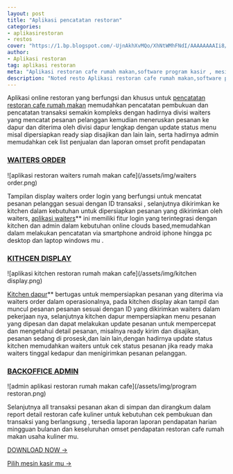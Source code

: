 ```yaml
---
layout: post
title: "Aplikasi pencatatan restoran"
categories: 
- aplikasirestoran
- restos
cover: "https://1.bp.blogspot.com/-UjnAkhXvMQo/XhNtWMhFNdI/AAAAAAAAIi8/kBqzHtE6rzgpEhfdXQnP1JlHr0cgOkW5QCLcBGAsYHQ/s1600/note%2Bresto%2Bcafe%2Bapp1.jpg"
author:
- Aplikasi restoran
tag: aplikasi restoran
meta: "Aplikasi restoran cafe rumah makan,software program kasir , mesin kasir restoran"
description: "Noted resto Aplikasi restoran cafe rumah makan,software program kasir , mesin kasir restoran"
---
```

Aplikasi online restoran yang berfungsi dan khusus untuk [pencatatan restoran cafe rumah makan](/aplikasirestoran/2020/03/28/noted.html) memudahkan pencatatan pembukuan dan pencatatan transaksi semakin kompleks dengan hadirnya divisi waiters yang mencatat pesanan pelanggan kemudian meneruskan pesanan ke dapur dan diterima oleh divisi dapur lengkap dengan update status menu misal dipersiapkan ready siap disajikan dan lain lain, serta hadirnya admin memudahkan cek list penjualan dan laporan omset profit pendapatan


### **[WAITERS ORDER](/aplikasirestoran/2020/03/28/noted.html)**

![aplikasi restoran waiters rumah makan cafe](/assets/img/waiters order.png)

Tampilan display waiters order login yang berfungsi untuk mencatat pesanan pelanggan sesuai dengan ID transaksi , selanjutnya dikirimkan ke kitchen dalam kebutuhan untuk dipersiapkan pesanan yang dikirimkan oleh waiters, [aplikasi waiters](/aplikasirestoran/2020/03/28/noted.html)** ini memiliki fitur login yang terintegrasi dengan kitchen dan admin dalam kebutuhan online clouds based,memudahkan dalam melakukan pencatatan via smartphone android iphone hingga pc desktop dan laptop windows mu .



### **[KITHCEN DISPLAY](/aplikasirestoran/2020/03/28/noted.html)**

![aplikasi kitchen restoran rumah makan cafe](/assets/img/kitchen display.png)

[Kitchen dapur](/aplikasirestoran/2020/03/28/noted.html)** bertugas untuk mempersiapkan pesanan yang diterima via waiters order dalam operasionalnya, pada kitchen display akan tampil dan muncul pesanan pesanan sesuai dengan ID yang dikirimkan waiters dalam pekerjaan nya, selanjutnya kitchen dapur mempersiapkan menu pesanan yang dipesan dan dapat melakukan update pesanan untuk mempercepat dan mengetahui detail pesanan, misalnya ready kirim dan disajikan, pesanan sedang di prosesk,dan lain lain,dengan hadirnya update status kitchen memudahkan waiters untuk cek status pesanan jika ready maka waiters tinggal kedapur dan menigirimkan pesanan pelanggan.




### **[BACKOFFICE ADMIN](/aplikasirestoran/2020/03/28/noted.html)**

![admin aplikasi restoran rumah makan cafe](/assets/img/program restoran.png)

Selanjutnya all transaksi pesanan akan di simpan dan dirangkum dalam report detail restoran cafe kuliner untuk kebutuhan cek pembukuan dan transaksi yang berlangsung , tersedia laporan laporan pendapatan harian mingguan bulanan dan keseluruhan omset pendapatan restoran cafe rumah makan usaha kuliner mu.




[DOWNLOAD NOW →](https://mesinkasir.github.io/e-catalog/noted%20resto%20pos%20app.pdf)



[Pilih mesin kasir mu →](/hardware)
